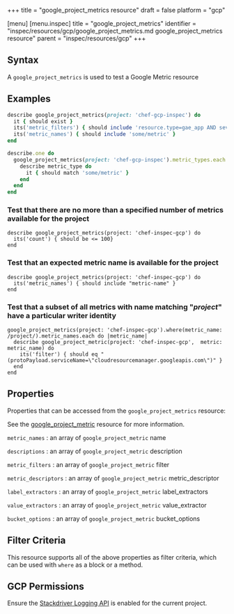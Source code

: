 +++
title = "google_project_metrics resource"
draft = false
platform = "gcp"

[menu]
  [menu.inspec]
    title = "google_project_metrics"
    identifier = "inspec/resources/gcp/google_project_metrics.md google_project_metrics resource"
    parent = "inspec/resources/gcp"
+++

## Syntax

A `google_project_metrics` is used to test a Google Metric resource

## Examples

```ruby
describe google_project_metrics(project: 'chef-gcp-inspec') do
  it { should exist }
  its('metric_filters') { should include 'resource.type=gae_app AND severity>=ERROR' }
  its('metric_names') { should include 'some/metric' }
end

describe.one do
  google_project_metrics(project: 'chef-gcp-inspec').metric_types.each do |metric_type|
    describe metric_type do
      it { should match 'some/metric' }
    end
  end
end
```

### Test that there are no more than a specified number of metrics available for the project

    describe google_project_metrics(project: 'chef-inspec-gcp') do
      its('count') { should be <= 100}
    end

### Test that an expected metric name is available for the project

    describe google_project_metrics(project: 'chef-inspec-gcp') do
      its('metric_names') { should include "metric-name" }
    end

### Test that a subset of all metrics with name matching "_project_" have a particular writer identity

    google_project_metrics(project: 'chef-inspec-gcp').where(metric_name: /project/).metric_names.each do |metric_name|
      describe google_project_metric(project: 'chef-inspec-gcp',  metric: metric_name) do
        its('filter') { should eq "(protoPayload.serviceName=\"cloudresourcemanager.googleapis.com\")" }
      end
    end

## Properties

Properties that can be accessed from the `google_project_metrics` resource:

See the [google_project_metric](/inspec/resources/google_project_metric/#properties) resource for more information.

`metric_names`
: an array of `google_project_metric` name

`descriptions`
: an array of `google_project_metric` description

`metric_filters`
: an array of `google_project_metric` filter

`metric_descriptors`
: an array of `google_project_metric` metric_descriptor

`label_extractors`
: an array of `google_project_metric` label_extractors

`value_extractors`
: an array of `google_project_metric` value_extractor

`bucket_options`
: an array of `google_project_metric` bucket_options

## Filter Criteria

This resource supports all of the above properties as filter criteria, which can be used
with `where` as a block or a method.

## GCP Permissions

Ensure the [Stackdriver Logging API](https://console.cloud.google.com/apis/library/logging.googleapis.com/) is enabled for the current project.
